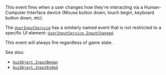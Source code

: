 This event fires when a user changes how they're interacting via a
Human-Computer Interface device (Mouse button down, touch begin, keyboard
button down, etc).

The [`UserInputService`](https://create.roblox.com/docs/reference/engine/classes/UserInputService) has a similarly named event that is not
restricted to a specific UI element:
[`UserInputService.InputChanged`](https://create.roblox.com/docs/reference/engine/classes/UserInputService#InputChanged).

This event will always fire regardless of game state.

See also:

- [`GuiObject.InputBegan`](https://create.roblox.com/docs/reference/engine/classes/GuiObject#InputBegan)
- [`GuiObject.InputEnded`](https://create.roblox.com/docs/reference/engine/classes/GuiObject#InputEnded)